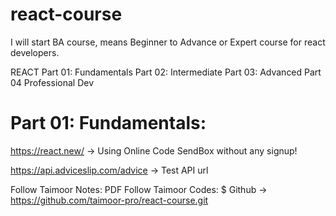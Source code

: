 # react-course
I will start BA course, means Beginner to Advance or Expert course for react developers.  


REACT
Part 01: Fundamentals
Part 02: Intermediate
Part 03: Advanced
Part 04 Professional Dev


# Part 01: Fundamentals:
https://react.new/ -> Using Online Code SendBox without any signup!

https://api.adviceslip.com/advice -> Test API url 

Follow Taimoor Notes:
	PDF
Follow Taimoor Codes:
	$ Github -> https://github.com/taimoor-pro/react-course.git
